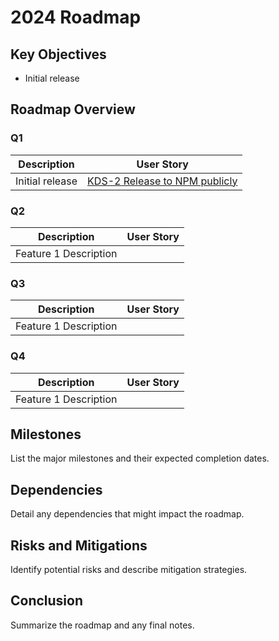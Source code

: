 # 2024 Roadmap

## Key Objectives
- Initial release


## Roadmap Overview
### Q1
| Description     | User Story                                                                                           |
|-----------------|------------------------------------------------------------------------------------------------------|
| Initial release | [KDS-2 Release to NPM publicly](https://kurocado.youtrack.cloud/issue/KDS-2/Release-to-NPM-publicly) | 

### Q2
| Description           | User Story |
|-----------------------|------------|
| Feature 1 Description |            |

### Q3
| Description           | User Story |
|-----------------------|------------|
| Feature 1 Description |            |

### Q4
| Description           | User Story |
|-----------------------|------------|
| Feature 1 Description |            |

## Milestones
List the major milestones and their expected completion dates.

## Dependencies
Detail any dependencies that might impact the roadmap.

## Risks and Mitigations
Identify potential risks and describe mitigation strategies.

## Conclusion
Summarize the roadmap and any final notes.

